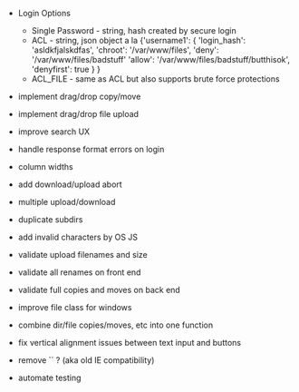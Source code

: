 * Login Options
  * Single Password - string, hash created by secure login
  * ACL - string, json object a la
		{'username1': {
			'login_hash': 'asldkfjalskdfas',
			'chroot':	'/var/www/files',
			'deny':		'/var/www/files/badstuff'
			'allow':	'/var/www/files/badstuff/butthisok',
			'denyfirst': true
			}
		}
  * ACL_FILE - same as ACL but also supports brute force protections
	
* implement drag/drop copy/move
* implement drag/drop file upload
* improve search UX
* handle response format errors on login
* column widths

* add download/upload abort
* multiple upload/download
* duplicate subdirs

* add invalid characters by OS JS
* validate upload filenames and size
* validate all renames on front end
* validate full copies and moves on back end
* improve file class for windows
* combine dir/file copies/moves, etc into one function
* fix vertical alignment issues between text input and buttons
* remove `` ? (aka old IE compatibility)
* automate testing